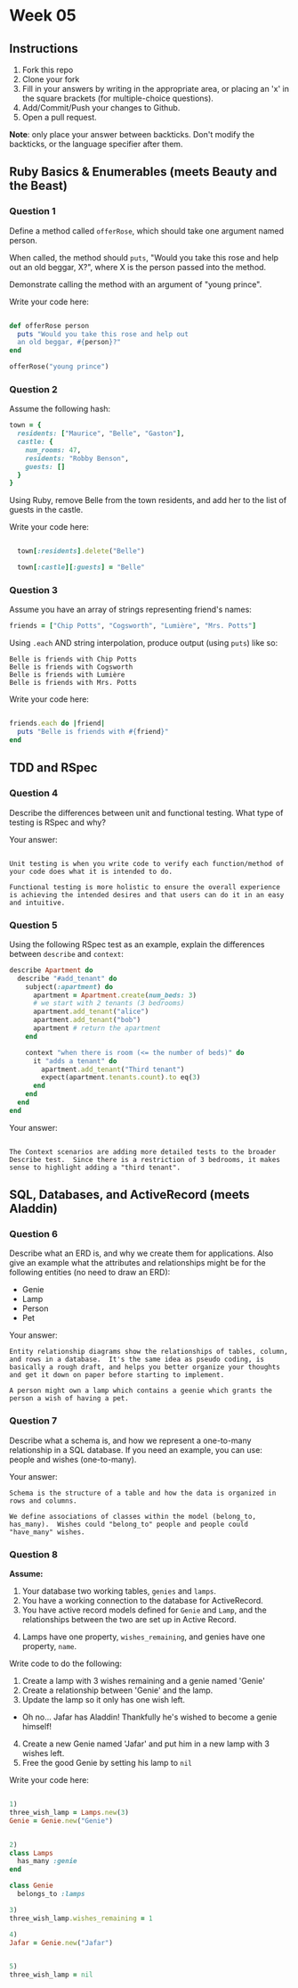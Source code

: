 # Week 05

## Instructions

1. Fork this repo
2. Clone your fork
3. Fill in your answers by writing in the appropriate area, or placing an 'x' in
the square brackets (for multiple-choice questions).
4. Add/Commit/Push your changes to Github.
5. Open a pull request.

**Note**: only place your answer between backticks. Don't modify the backticks,
or the language specifier after them.

## Ruby Basics & Enumerables (meets Beauty and the Beast)

### Question 1

Define a method called `offerRose`, which should take one argument named person.

When called, the method should `puts`, "Would you take this rose and help out
an old beggar, X?", where X is the person passed into the method.

Demonstrate calling the method with an argument of "young prince".

Write your code here:
```ruby

def offerRose person
  puts "Would you take this rose and help out
  an old beggar, #{person}?"
end

offerRose("young prince")

```

### Question 2

Assume the following hash:

```ruby
town = {
  residents: ["Maurice", "Belle", "Gaston"],
  castle: {
    num_rooms: 47,
    residents: "Robby Benson",
    guests: []
  }
}
```

Using Ruby, remove Belle from the town residents, and
add her to the list of guests in the castle.

Write your code here:
```ruby

  town[:residents].delete("Belle")

  town[:castle][:guests] = "Belle"

```

### Question 3

Assume you have an array of strings representing friend's names:

```ruby
friends = ["Chip Potts", "Cogsworth", "Lumière", "Mrs. Potts"]
```

Using `.each` AND string interpolation, produce output (using `puts`) like so:

```
Belle is friends with Chip Potts
Belle is friends with Cogsworth
Belle is friends with Lumière
Belle is friends with Mrs. Potts
```

Write your code here:
```ruby

friends.each do |friend|
  puts "Belle is friends with #{friend}"
end

```

## TDD and RSpec

### Question 4

Describe the differences between unit and functional testing. What type of testing is RSpec and why?

Your answer:
```text

Unit testing is when you write code to verify each function/method of your code does what it is intended to do.

Functional testing is more holistic to ensure the overall experience is achieving the intended desires and that users can do it in an easy and intuitive.

```

### Question 5

Using the following RSpec test as an example, explain the differences between `describe` and `context`:

```ruby
describe Apartment do
  describe "#add_tenant" do
    subject(:apartment) do
      apartment = Apartment.create(num_beds: 3)
      # we start with 2 tenants (3 bedrooms)
      apartment.add_tenant("alice")
      apartment.add_tenant("bob")
      apartment # return the apartment
    end

    context "when there is room (<= the number of beds)" do
      it "adds a tenant" do
        apartment.add_tenant("Third tenant")
        expect(apartment.tenants.count).to eq(3)
      end
    end
  end
end
```

Your answer:
```text

The Context scenarios are adding more detailed tests to the broader Describe test.  Since there is a restriction of 3 bedrooms, it makes sense to highlight adding a "third tenant".

```

## SQL, Databases, and ActiveRecord (meets Aladdin)

### Question 6

Describe what an ERD is, and why we create them for applications. Also give an
example what the attributes and relationships might be for the following
entities (no need to draw an ERD):
<!-- Maybe clarify whether they're meant to give relationships between all four entities or... -->
* Genie
* Lamp
* Person
* Pet

Your answer:
```
Entity relationship diagrams show the relationships of tables, column, and rows in a database.  It's the same idea as pseudo coding, is basically a rough draft, and helps you better organize your thoughts and get it down on paper before starting to implement.  

A person might own a lamp which contains a geenie which grants the person a wish of having a pet.

```

### Question 7

Describe what a schema is, and how we represent a one-to-many relationship in a
SQL database. If you need an example, you can use: people and wishes
(one-to-many).

Your answer:
```
Schema is the structure of a table and how the data is organized in rows and columns.

We define associations of classes within the model (belong_to, has_many).  Wishes could "belong_to" people and people could "have_many" wishes.

```

### Question 8

**Assume:**
1. Your database two working tables, `genies` and `lamps`.
2. You have a working connection to the database for ActiveRecord.
3. You have active record models defined for `Genie` and `Lamp`, and the
relationships between the two are set up in Active Record.
<!-- Do we want to specifiy what kind of relationship they have, in case some students aren't familiar with the mythology...? -->
4. Lamps have one property, `wishes_remaining`, and genies have one property, `name`.

Write code to do the following:

1. Create a lamp with 3 wishes remaining and a genie named 'Genie'
2. Create a relationship between 'Genie' and the lamp.
3. Update the lamp so it only has one wish left.
  * Oh no... Jafar has Aladdin! Thankfully he's wished to become a genie himself!
4. Create a new Genie named 'Jafar' and put him in a new lamp with 3 wishes left.
5. Free the good Genie by setting his lamp to `nil`


Write your code here:
```ruby

1)
three_wish_lamp = Lamps.new(3)
Genie = Genie.new("Genie")


2)
class Lamps
  has_many :genie
end

class Genie
  belongs_to :lamps

3)
three_wish_lamp.wishes_remaining = 1

4)
Jafar = Genie.new("Jafar")


5)
three_wish_lamp = nil

```
